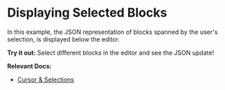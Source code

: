# Displaying Selected Blocks

In this example, the JSON representation of blocks spanned by the user's selection, is displayed below the editor.

**Try it out:** Select different blocks in the editor and see the JSON update!

**Relevant Docs:**

- [Cursor & Selections](/docs/editor-api/cursor-selections)
